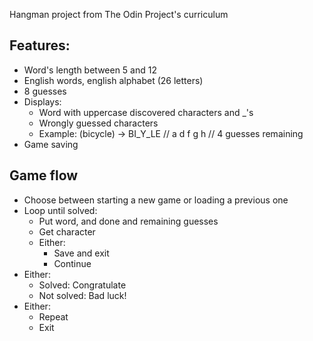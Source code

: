 Hangman project from The Odin Project's curriculum

## Features:
- Word's length between 5 and 12
- English words, english alphabet (26 letters)
- 8 guesses
- Displays:
  - Word with uppercase discovered characters and _'s
  - Wrongly guessed characters
  - Example: (bicycle) -> BI_Y_LE // a d f g h // 4 guesses remaining
- Game saving

## Game flow
- Choose between starting a new game or loading a previous one
- Loop until solved:
  - Put word, and done and remaining guesses
  - Get character
  - Either:
    - Save and exit
    - Continue
- Either:
  - Solved: Congratulate
  - Not solved: Bad luck!
- Either:
  - Repeat
  - Exit
